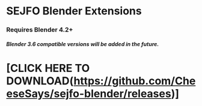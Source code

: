 # SEJFO Blender Extensions
### Requires Blender 4.2+
##### Blender 3.6 compatible versions will be added in the future.

# [CLICK HERE TO DOWNLOAD(https://github.com/CheeseSays/sejfo-blender/releases)]